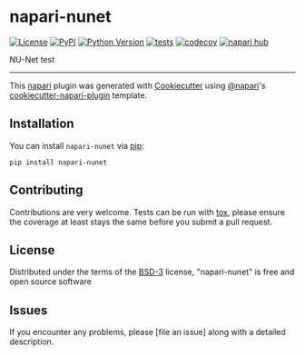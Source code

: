 # napari-nunet

[![License](https://img.shields.io/pypi/l/napari-nunet.svg?color=green)](https://github.com/tangnrolle/napari-nunet/raw/main/LICENSE)
[![PyPI](https://img.shields.io/pypi/v/napari-nunet.svg?color=green)](https://pypi.org/project/napari-nunet)
[![Python Version](https://img.shields.io/pypi/pyversions/napari-nunet.svg?color=green)](https://python.org)
[![tests](https://github.com/tangnrolle/napari-nunet/workflows/tests/badge.svg)](https://github.com/tangnrolle/napari-nunet/actions)
[![codecov](https://codecov.io/gh/tangnrolle/napari-nunet/branch/main/graph/badge.svg)](https://codecov.io/gh/tangnrolle/napari-nunet)
[![napari hub](https://img.shields.io/endpoint?url=https://api.napari-hub.org/shields/napari-nunet)](https://napari-hub.org/plugins/napari-nunet)

NU-Net test

----------------------------------

This [napari] plugin was generated with [Cookiecutter] using [@napari]'s [cookiecutter-napari-plugin] template.

<!--
Don't miss the full getting started guide to set up your new package:
https://github.com/napari/cookiecutter-napari-plugin#getting-started

and review the napari docs for plugin developers:
https://napari.org/plugins/index.html
-->

## Installation

You can install `napari-nunet` via [pip]:

    pip install napari-nunet




## Contributing

Contributions are very welcome. Tests can be run with [tox], please ensure
the coverage at least stays the same before you submit a pull request.

## License

Distributed under the terms of the [BSD-3] license,
"napari-nunet" is free and open source software

## Issues

If you encounter any problems, please [file an issue] along with a detailed description.

[napari]: https://github.com/napari/napari
[Cookiecutter]: https://github.com/audreyr/cookiecutter
[@napari]: https://github.com/napari
[MIT]: http://opensource.org/licenses/MIT
[BSD-3]: http://opensource.org/licenses/BSD-3-Clause
[GNU GPL v3.0]: http://www.gnu.org/licenses/gpl-3.0.txt
[GNU LGPL v3.0]: http://www.gnu.org/licenses/lgpl-3.0.txt
[Apache Software License 2.0]: http://www.apache.org/licenses/LICENSE-2.0
[Mozilla Public License 2.0]: https://www.mozilla.org/media/MPL/2.0/index.txt
[cookiecutter-napari-plugin]: https://github.com/napari/cookiecutter-napari-plugin

[napari]: https://github.com/napari/napari
[tox]: https://tox.readthedocs.io/en/latest/
[pip]: https://pypi.org/project/pip/
[PyPI]: https://pypi.org/
